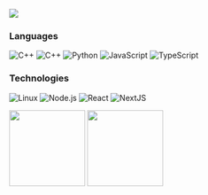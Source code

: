 [![](https://raw.githubusercontent.com/ayushannand/ayushannand/master/profile.gif)](https://www.ayushannand.com/)

### Languages

![C++](https://img.shields.io/badge/-C++-000?&logo=C++)
![C++](https://img.shields.io/badge/-C++-000?&logo=c%2b%2b&logoColor=00599C)
![Python](https://img.shields.io/badge/-Python-000?&logo=Python)
![JavaScript](https://img.shields.io/badge/-JavaScript-000?&logo=JavaScript)
![TypeScript](https://img.shields.io/badge/-TypeScript-000?&logo=TypeScript)

### Technologies

![Linux](https://img.shields.io/badge/-Linux-000?&logo=Linux)
![Node.js](https://img.shields.io/badge/-Node.js-000?&logo=node.js)
![React](https://img.shields.io/badge/-React-000?&logo=React)
![NextJS](https://img.shields.io/badge/-NextJS-000?&logo=Next.js)



<img height="137px" src="https://github-readme-stats.vercel.app/api?username=ayushannand&show_icons=true&theme=radical&card_width=700px&include_all_commits=true&line_height=40" />
<img height="137px" src="https://github-readme-stats.vercel.app/api/top-langs/?username=ayushannand" />
